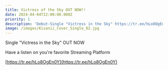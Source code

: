 ```yaml
---
title: Victress of the Sky OUT NOW!!
date: 2024-04-04T22:00:00.000Z
priority: 1
description: 'Debut-Single "Victress in the Sky" https://tr.ee/hLo8OgEn0Y'
image: /images/Kisanii_Cover_Single_02.jpg
---
```


Single "Victress in the Sky" OUT NOW

Have a listen on you're favorite Streaming Platform

[https://tr.ee/hLo8OgEn0Y](https://tr.ee/hLo8OgEn0Y)
